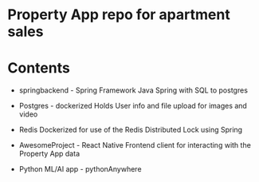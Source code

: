 # Property App repo for apartment sales

# Contents

- springbackend - Spring Framework
Java Spring with SQL to postgres

- Postgres - dockerized
Holds User info and file upload for images and video

- Redis
Dockerized for use of the Redis Distributed Lock using Spring

- AwesomeProject - React Native
Frontend client for interacting with the Property App data

- Python ML/AI app - pythonAnywhere
